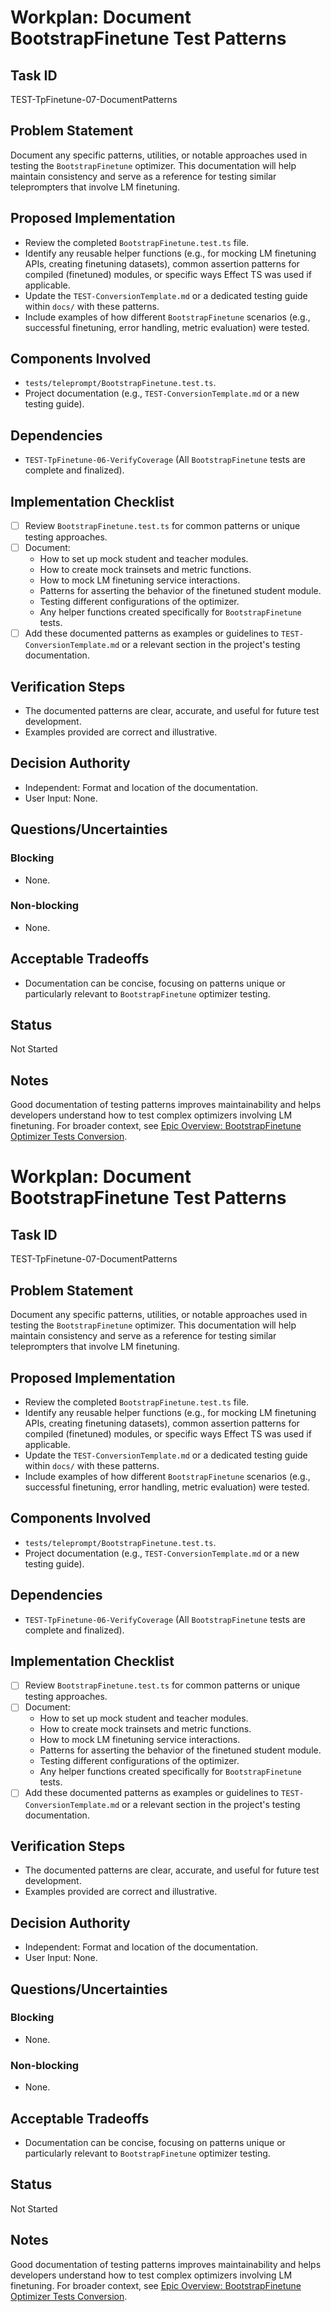 # Workplan: Document BootstrapFinetune Test Patterns

## Task ID
TEST-TpFinetune-07-DocumentPatterns

## Problem Statement
Document any specific patterns, utilities, or notable approaches used in testing the `BootstrapFinetune` optimizer. This documentation will help maintain consistency and serve as a reference for testing similar teleprompters that involve LM finetuning.

## Proposed Implementation
- Review the completed `BootstrapFinetune.test.ts` file.
- Identify any reusable helper functions (e.g., for mocking LM finetuning APIs, creating finetuning datasets), common assertion patterns for compiled (finetuned) modules, or specific ways Effect TS was used if applicable.
- Update the `TEST-ConversionTemplate.md` or a dedicated testing guide within `docs/` with these patterns.
- Include examples of how different `BootstrapFinetune` scenarios (e.g., successful finetuning, error handling, metric evaluation) were tested.

## Components Involved
- `tests/teleprompt/BootstrapFinetune.test.ts`.
- Project documentation (e.g., `TEST-ConversionTemplate.md` or a new testing guide).

## Dependencies
- `TEST-TpFinetune-06-VerifyCoverage` (All `BootstrapFinetune` tests are complete and finalized).

## Implementation Checklist
- [ ] Review `BootstrapFinetune.test.ts` for common patterns or unique testing approaches.
- [ ] Document:
    - How to set up mock student and teacher modules.
    - How to create mock trainsets and metric functions.
    - How to mock LM finetuning service interactions.
    - Patterns for asserting the behavior of the finetuned student module.
    - Testing different configurations of the optimizer.
    - Any helper functions created specifically for `BootstrapFinetune` tests.
- [ ] Add these documented patterns as examples or guidelines to `TEST-ConversionTemplate.md` or a relevant section in the project's testing documentation.

## Verification Steps
- The documented patterns are clear, accurate, and useful for future test development.
- Examples provided are correct and illustrative.

## Decision Authority
- Independent: Format and location of the documentation.
- User Input: None.

## Questions/Uncertainties
### Blocking
- None.
### Non-blocking
- None.

## Acceptable Tradeoffs
- Documentation can be concise, focusing on patterns unique or particularly relevant to `BootstrapFinetune` optimizer testing.

## Status
Not Started

## Notes
Good documentation of testing patterns improves maintainability and helps developers understand how to test complex optimizers involving LM finetuning.
For broader context, see [Epic Overview: BootstrapFinetune Optimizer Tests Conversion](../../docs/planning/workplans/TEST-TelepromptFinetuneTests.md).
# Workplan: Document BootstrapFinetune Test Patterns

## Task ID
TEST-TpFinetune-07-DocumentPatterns

## Problem Statement
Document any specific patterns, utilities, or notable approaches used in testing the `BootstrapFinetune` optimizer. This documentation will help maintain consistency and serve as a reference for testing similar teleprompters that involve LM finetuning.

## Proposed Implementation
- Review the completed `BootstrapFinetune.test.ts` file.
- Identify any reusable helper functions (e.g., for mocking LM finetuning APIs, creating finetuning datasets), common assertion patterns for compiled (finetuned) modules, or specific ways Effect TS was used if applicable.
- Update the `TEST-ConversionTemplate.md` or a dedicated testing guide within `docs/` with these patterns.
- Include examples of how different `BootstrapFinetune` scenarios (e.g., successful finetuning, error handling, metric evaluation) were tested.

## Components Involved
- `tests/teleprompt/BootstrapFinetune.test.ts`.
- Project documentation (e.g., `TEST-ConversionTemplate.md` or a new testing guide).

## Dependencies
- `TEST-TpFinetune-06-VerifyCoverage` (All `BootstrapFinetune` tests are complete and finalized).

## Implementation Checklist
- [ ] Review `BootstrapFinetune.test.ts` for common patterns or unique testing approaches.
- [ ] Document:
    - How to set up mock student and teacher modules.
    - How to create mock trainsets and metric functions.
    - How to mock LM finetuning service interactions.
    - Patterns for asserting the behavior of the finetuned student module.
    - Testing different configurations of the optimizer.
    - Any helper functions created specifically for `BootstrapFinetune` tests.
- [ ] Add these documented patterns as examples or guidelines to `TEST-ConversionTemplate.md` or a relevant section in the project's testing documentation.

## Verification Steps
- The documented patterns are clear, accurate, and useful for future test development.
- Examples provided are correct and illustrative.

## Decision Authority
- Independent: Format and location of the documentation.
- User Input: None.

## Questions/Uncertainties
### Blocking
- None.
### Non-blocking
- None.

## Acceptable Tradeoffs
- Documentation can be concise, focusing on patterns unique or particularly relevant to `BootstrapFinetune` optimizer testing.

## Status
Not Started

## Notes
Good documentation of testing patterns improves maintainability and helps developers understand how to test complex optimizers involving LM finetuning.
For broader context, see [Epic Overview: BootstrapFinetune Optimizer Tests Conversion](../../docs/planning/workplans/TEST-TelepromptFinetuneTests.md).